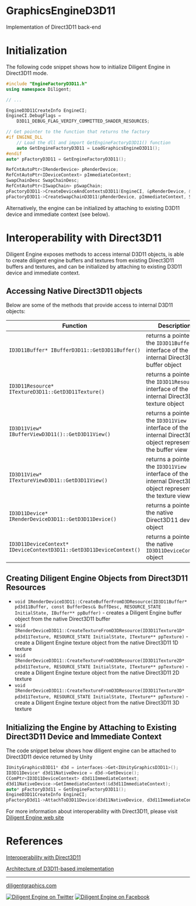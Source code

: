 
# GraphicsEngineD3D11

Implementation of Direct3D11 back-end

# Initialization

The following code snippet shows how to initialize Diligent Engine in Direct3D11 mode.

```cpp
#include "EngineFactoryD3D11.h"
using namespace Diligent;

// ...

EngineD3D11CreateInfo EngineCI;
EngineCI.DebugFlags =
    D3D11_DEBUG_FLAG_VERIFY_COMMITTED_SHADER_RESOURCES;

// Get pointer to the function that returns the factory
#if ENGINE_DLL
    // Load the dll and import GetEngineFactoryD3D11() function
    auto GetEngineFactoryD3D11 = LoadGraphicsEngineD3D11();
#endif
auto* pFactoryD3D11 = GetEngineFactoryD3D11();

RefCntAutoPtr<IRenderDevice> pRenderDevice;
RefCntAutoPtr<IDeviceContext> pImmediateContext;
SwapChainDesc SwapChainDesc;
RefCntAutoPtr<ISwapChain> pSwapChain;
pFactoryD3D11->CreateDeviceAndContextsD3D11(EngineCI, &pRenderDevice, &pImmediateContext);
pFactoryD3D11->CreateSwapChainD3D11(pRenderDevice, pImmediateContext, SwapChainDesc, hWnd, &pSwapChain);
```

Alternatively, the engine can be initialized by attaching to existing D3D11 device and immediate context (see below).

# Interoperability with Direct3D11

Diligent Engine exposes methods to access internal D3D11 objects, is able to create diligent engine buffers
and textures from existing Direct3D11 buffers and textures, and can be initialized by attaching to existing D3D11
device and immediate context.

## Accessing Native Direct3D11 objects

Below are some of the methods that provide access to internal D3D11 objects:

|                              Function                                       |                              Description                                                                      |
|-----------------------------------------------------------------------------|---------------------------------------------------------------------------------------------------------------|
| `ID3D11Buffer* IBufferD3D11::GetD3D11Buffer()`                              | returns a pointer to the `ID3D11Buffer` interface of the internal Direct3D11 buffer object                      |
| `ID3D11Resource* ITextureD3D11::GetD3D11Texture()`                          | returns a pointer to the `ID3D11Resource` interface of the internal Direct3D11 texture object                   |
| `ID3D11View* IBufferViewD3D11()::GetD3D11View()`                            | returns a pointer to the `ID3D11View` interface of the internal Direct3D11 object representing the buffer view       |
| `ID3D11View* ITextureViewD3D11::GetD3D11View()`                             | returns a pointer to the `ID3D11View` interface of the internal Direct3D11 object representing the texture view      |
| `ID3D11Device* IRenderDeviceD3D11::GetD3D11Device()`                        | returns a pointer to the native Direct3D11 device object                                                           |
| `ID3D11DeviceContext* IDeviceContextD3D11::GetD3D11DeviceContext()`         | returns a pointer to the native `ID3D11DeviceContext` object                                                    |

## Creating Diligent Engine Objects from Direct3D11 Resources

* `void IRenderDeviceD3D11::CreateBufferFromD3DResource(ID3D11Buffer* pd3d11Buffer, const BufferDesc& BuffDesc, RESOURCE_STATE InitialState, IBuffer** ppBuffer)` -
   creates a Diligent Engine buffer object from the native Direct3D11 buffer
* `void IRenderDeviceD3D11::CreateTextureFromD3DResource(ID3D11Texture1D* pd3d11Texture, RESOURCE_STATE InitialState, ITexture** ppTexture)` -
   create a Diligent Engine texture object from the native Direct3D11 1D texture
* `void IRenderDeviceD3D11::CreateTextureFromD3DResource(ID3D11Texture2D* pd3d11Texture, RESOURCE_STATE InitialState, ITexture** ppTexture)` -
   create a Diligent Engine texture object from the native Direct3D11 2D texture
* `void IRenderDeviceD3D11::CreateTextureFromD3DResource(ID3D11Texture3D* pd3d11Texture, RESOURCE_STATE InitialState, ITexture** ppTexture)` -
   create a Diligent Engine texture object from the native Direct3D11 3D texture

## Initializing the Engine by Attaching to Existing Direct3D11 Device and Immediate Context

The code snippet below shows how diligent engine can be attached to Direct3D11 device returned by Unity

```cpp
IUnityGraphicsD3D11* d3d = interfaces->Get<IUnityGraphicsD3D11>();
ID3D11Device* d3d11NativeDevice = d3d->GetDevice();
CComPtr<ID3D11DeviceContext> d3d11ImmediateContext;
d3d11NativeDevice->GetImmediateContext(&d3d11ImmediateContext);
auto* pFactoryD3d11 = GetEngineFactoryD3D11();
EngineD3D11CreateInfo EngineCI;
pFactoryD3d11->AttachToD3D11Device(d3d11NativeDevice, d3d11ImmediateContext, EngineCI, &m_Device, &m_Context, 0);
```

For more information about interoperability with Direct3D11, please visit [Diligent Engine web site](http://diligentgraphics.com/diligent-engine/native-api-interoperability/direct3d11-interoperability/)

# References

[Interoperability with Direct3D11](http://diligentgraphics.com/diligent-engine/native-api-interoperability/direct3d11-interoperability/)

[Architecture of D3D11-based implementation](http://diligentgraphics.com/diligent-engine/architecture/d3d11)

-------------------

[diligentgraphics.com](http://diligentgraphics.com)

[![Diligent Engine on Twitter](https://github.com/DiligentGraphics/DiligentCore/blob/master/media/twitter.png)](https://twitter.com/diligentengine)
[![Diligent Engine on Facebook](https://github.com/DiligentGraphics/DiligentCore/blob/master/media/facebook.png)](https://www.facebook.com/DiligentGraphics/)
